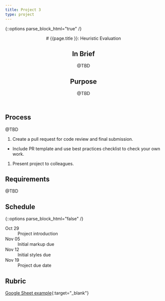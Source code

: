 ```yaml
---
title: Project 3
type: project
---
```


{::options parse_block_html="true" /}

<header>
# {{page.title }}: Heuristic Evaluation

## In Brief
@TBD

## Purpose
@TBD
</header>

<section>

## Process
@TBD
1. Create a pull request for code review and final submission.
  - Include PR template and use best practices checklist to check your own work.
1. Present project to colleagues.

## Requirements
@TBD

</section>

<aside>

## Schedule

{::options parse_block_html="false" /}
<dl>
<dt>Oct 29</dt>
<dd>Project introduction</dd>
<dt>Nov 05</dt>
<dd>Initial markup due</dd>
<dt>Nov 12</dt>
<dd>Initial styles due</dd>
<dt>Nov 19</dt>
<dd>Project due date</dd>
</dl>

## Rubric
[Google Sheet example](){:target="_blank"}

</aside>
